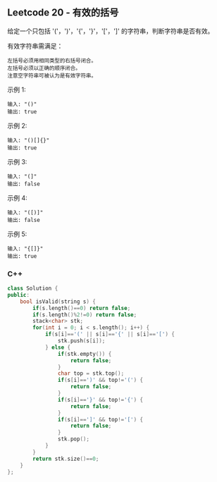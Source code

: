 ## Leetcode 20 - 有效的括号

给定一个只包括 '('，')'，'{'，'}'，'['，']' 的字符串，判断字符串是否有效。

有效字符串需满足：
```
左括号必须用相同类型的右括号闭合。
左括号必须以正确的顺序闭合。
注意空字符串可被认为是有效字符串。
```
示例 1:
```
输入: "()"
输出: true
```
示例 2:
```
输入: "()[]{}"
输出: true
```
示例 3:
```
输入: "(]"
输出: false
```
示例 4:
```
输入: "([)]"
输出: false
```
示例 5:
```
输入: "{[]}"
输出: true
```

### C++
```c++
class Solution {
public:
    bool isValid(string s) {
        if(s.length()==0) return false;
        if(s.length()%2!=0) return false;
        stack<char> stk;    
        for(int i = 0; i < s.length(); i++) {      
            if(s[i]=='(' || s[i]=='{' || s[i]=='[') {
                stk.push(s[i]);
            } else {  
                if(stk.empty()) {
                    return false;
                }
                char top = stk.top();
                if(s[i]==')' && top!='(') {
                    return false;    
                }
                if(s[i]=='}' && top!='{') {
                    return false;
                }
                if(s[i]==']' && top!='[') {
                    return false;  
                }
                stk.pop();       
            }
        }
        return stk.size()==0;  
    }
};
```